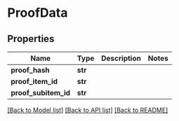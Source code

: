 # ProofData

## Properties
Name | Type | Description | Notes
------------ | ------------- | ------------- | -------------
**proof_hash** | **str** |  | 
**proof_item_id** | **str** |  | 
**proof_subitem_id** | **str** |  | 

[[Back to Model list]](../README.md#documentation-for-models) [[Back to API list]](../README.md#documentation-for-api-endpoints) [[Back to README]](../README.md)

